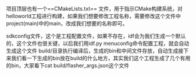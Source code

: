 项目顶层也有一个==CMakeLists.txt== 文件，用于指示CMake构建系统，对helloworld工程进行构建，如果我们想要修改工程名称，需要修改这个文件中project(main)中的main，改成我们想要的名称即可。

sdkconfig文件，这个是工程配置文件，如果不存在，idf会为我们生成一个默认的，这个文件也很关键，以后我们用idf.py menuconfig命令配置工程，就会自动生成这个文件 build/目录执行编译后，生成的bin和中间文件存放，自动生成接下来我们看一下生成的bin放在build的什么地方，其实我们这个工程生成了几个有用的bin，大家看下cat build/flasher_args.json这个文件
